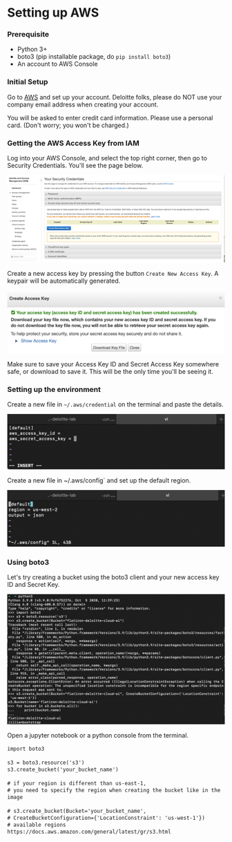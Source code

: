 # Setting up AWS

### Prerequisite

- Python 3+
- boto3 (pip installable package, do `pip install boto3`)
- An account to AWS Console


### Initial Setup

Go to [AWS](https://aws.amazon.com) and set up your account. Deloitte folks, please do NOT use your company email address when creating your account.

You will be asked to enter credit card information. Please use a personal card. (Don't worry; you won't be charged.)

### Getting the AWS Access Key from IAM

Log into your AWS Console, and select the top right corner, then go to Security Credentials. You'll see the page below.

<img src="https://raw.githubusercontent.com/learn-co-curriculum/dsc-set-up-aws-iam/main/assets/aws_access_1.png">

Create a new access key by pressing the button `Create New Access Key`. A keypair will be automatically generated. 

<img src="https://raw.githubusercontent.com/learn-co-curriculum/dsc-set-up-aws-iam/main/assets/aws_access_2.png">

Make sure to save your Access Key ID and Secret Access Key somewhere safe, or download to save it. This will be the only time you'll be seeing it.

### Setting up the environment

Create a new file in `~/.aws/credential` on the terminal and paste the details.

<img src="https://raw.githubusercontent.com/learn-co-curriculum/dsc-set-up-aws-iam/main/assets/aws_access_3.png">

Create a new file in ~/.aws/config` and set up the default region.

<img src="https://raw.githubusercontent.com/learn-co-curriculum/dsc-set-up-aws-iam/main/assets/aws_access_4.png">

### Using boto3

Let's try creating a bucket using the boto3 client and your new access key ID and Secret Key.

<img src="https://raw.githubusercontent.com/learn-co-curriculum/dsc-set-up-aws-iam/main/assets/aws_access_5.png">

Open a jupyter notebook or a python console from the terminal.

```
import boto3

s3 = boto3.resource('s3')
s3.create_bucket('your_bucket_name')

# if your region is different than us-east-1,
# you need to specify the region when creating the bucket like in the image

# s3.create_bucket(Bucket='your_bucket_name', 
# CreateBucketConfiguration={'LocationConstraint': 'us-west-1'})
# available regions https://docs.aws.amazon.com/general/latest/gr/s3.html
```
